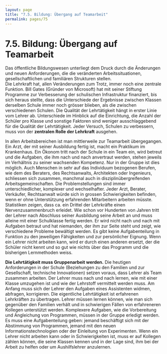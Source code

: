 ```yaml
---
layout: page
title: "7.5. Bildung: Übergang auf Teamarbeit"
permalink: pages/75
---
```


# 7.5\. Bildung: Übergang auf Teamarbeit

Das öffentliche Bildungswesen unterliegt dem Druck durch die Änderungen und neuen Anforderungen, die die veränderten Arbeitssituationen, gesellschaftlichen und familiären Strukturen stellen.  
 Die Lehrkraft hat, allen Veränderungen zum Trotz, immer noch eine zentrale Funktion. Bill Gates (Gründer von Microsoft) hat mit seiner Stiftung Programme zur Verbesserung der schulischen Infrastruktur finanziert, bis sich heraus stellte, dass die Unterschiede der Ergebnisse zwischen Klassen derselben Schule immer noch grösser blieben, als die zwischen verschiedenen Schulen. Die Qualität der Lehrtätigkeit hängt in erster Linie vom Lehrer ab. Unterschiede im Hinblick auf die Einrichtung, die Anzahl der Schüler pro Klasse und sonstige Faktoren sind weniger ausschlaggebend für die Qualität der Lehrtätigkeit. Jeder Versuch, Schulen zu verbessern, muss von der **zentralen Rolle der Lehrkraft** ausgehen.

In allen Arbeitsbereichen ist man mittlerweile zur Teamarbeit übergegangen. Ein Arzt, der mit seiner Ausbildung fertig ist, macht ein Praktikum im Krankenhaus. Ein Ökonom tritt nach der Schule in ein Team ein, wird betreut und die Aufgaben, die ihm nach und nach anvertraut werden, stehen jeweils im Verhältnis zu seiner wachsenden Kompetenz. Nur in der Gruppe ist dies möglich. Auch Menschen in sehr auf das Individuum bezogenen Berufen, wie dem des Beraters, des Rechtsanwalts, Architekten oder Ingenieurs, schliessen sich zusammen, manchmal auch in disziplinübergreifenden Arbeitsgemeinschaften. Die Problemstellungen sind immer unterschiedlicher, komplexer und wechselhafter. Jeder Arzt, Berater, Verkäufer, Rechtsanwalt würde sich in grossen Schwierigkeiten befinden, wenn er ohne Unterstützung erfahrenden Mitarbeitern arbeiten müsste. Statistiken zeigen, dass ca. ein Drittel der Lehrkräfte einen Nervenzusammenbruch erleidet. Wie schon vor Hunderten von Jahren tritt der Lehrer nach Abschluss seiner Ausbildung seine Arbeit an und muss alleine mit einer Schulklasse fertig werden. Er wird nicht nach und nach mit Aufgaben betraut und hat niemanden, der ihm zur Seite steht und zeigt, wie verschiedene Probleme bewältigt werden. Es gibt keine Aufgabenteilung in Funktion zu den jeweiligen Fähigkeiten und zur persönlicher Eignung. Wenn ein Lehrer nicht arbeiten kann, wird er durch einen anderen ersetzt, der die Schüler nicht kennt und so gut wie nichts über das Programm und die bisherigen Lernmethoden weiss.

**Die Lehrtätigkeit muss Gruppenarbeit werden.** Die heutigen Anforderungen in der Schule (Beziehungen zu den Familien und zur Gesellschaft, technische Innovationen) setzen voraus, dass Lehrer als Team zusammen arbeiten. Der Lehrer muss nach und nach lernen, wie mit einer Klasse umzugehen ist und wie der Lehrstoff vermittelt werden muss. Am Anfang muss sich der Lehrer den Aufgaben eines Assistenten widmen, abfragen, korrigieren. Die eigentliche Lehrtätigkeit ist erfahrenen Lehrkräften zu übertragen. Lehrer müssen lernen können, wie man sich gegenüber den Familien verhält und in schwierigen Fällen von erfahreneren Kollegen unterstützt werden. Komplexere Aufgaben, wie die Vorbereitung und Angleichung von Programmen, müssen in der Gruppe erledigt werden. Es muss eine Aufgabenteilung geben: jemand beschäftigt sich mit der Abstimmung von Programmen, jemand mit den neuen Informationstechnologien oder der Einleitung von Experimenten. Wenn ein Lehrer nicht arbeiten kann oder in Schwierigkeiten ist, muss er auf Kollegen zählen können, die seine Klassen kennen und in der Lage sind, ihm bei der Arbeit zu helfen oder um Aushilfslehrer anzulernen.


